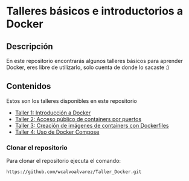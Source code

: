 # Talleres básicos e introductorios a Docker
## Descripción
En este repositorio encontrarás algunos talleres básicos para aprender Docker, eres libre de utilizarlo, solo cuenta de donde lo sacaste :)
## Contenidos
Estos son los talleres disponibles en este repositorio
- [ Taller 1: Introducción a Docker ](taller1-introduccion.md)
- [ Taller 2: Acceso público de containers por puertos ](taller2-acceso-puertos.md)
- [ Taller 3: Creación de imágenes de containers con Dockerfiles ](taller3-dockerfiles.md)
- [ Taller 4: Uso de Docker Compose ](taller4-docker-compose.md)

### Clonar el repositorio
Para clonar el repositorio ejecuta el comando:
```
https://github.com/wcalvoalvarez/Taller_Docker.git
```

